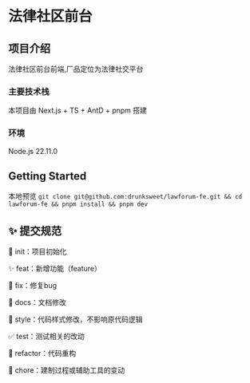 # 法律社区前台

## 项目介绍

法律社区前台前端,厂品定位为法律社交平台
### 主要技术栈

本项目由 Next.js + TS + AntD + pnpm 搭建
### 环境

Node.js 22.11.0

## Getting Started

本地预览 `git clone git@github.com:drunksweet/lawforum-fe.git && cd lawforum-fe && pnpm install && pnpm dev`

## ✨ 提交规范
🎉 init：项目初始化

✨ feat：新增功能（feature）

🐞 fix：修复bug

📃 docs：文档修改

🌈 style：代码样式修改，不影响原代码逻辑

✅ test：测试相关的改动

🔨 refactor：代码重构

🔧 chore：建制过程或辅助工具的变动

